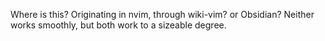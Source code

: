 Where is this? Originating in nvim, through wiki-vim? or Obsidian? Neither works smoothly, but both work to a sizeable degree.
